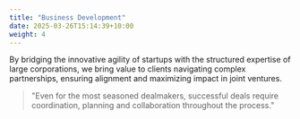 ```yaml
---
title: "Business Development"
date: 2025-03-26T15:14:39+10:00
weight: 4
---
```


By bridging the innovative agility of startups with the structured expertise of large corporations, we bring value to clients navigating complex partnerships, ensuring alignment and maximizing impact in joint ventures.

> "Even for the most seasoned dealmakers, successful deals require coordination, planning and collaboration throughout the process."

<!--more-->
